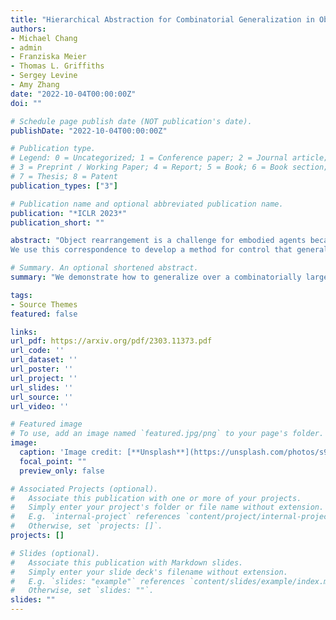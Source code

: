 ```yaml
---
title: "Hierarchical Abstraction for Combinatorial Generalization in Object Rearrangement"
authors:
- Michael Chang
- admin
- Franziska Meier
- Thomas L. Griffiths
- Sergey Levine
- Amy Zhang
date: "2022-10-04T00:00:00Z"
doi: ""

# Schedule page publish date (NOT publication's date).
publishDate: "2022-10-04T00:00:00Z"

# Publication type.
# Legend: 0 = Uncategorized; 1 = Conference paper; 2 = Journal article;
# 3 = Preprint / Working Paper; 4 = Report; 5 = Book; 6 = Book section;
# 7 = Thesis; 8 = Patent
publication_types: ["3"]

# Publication name and optional abbreviated publication name.
publication: "*ICLR 2023*"
publication_short: ""

abstract: "Object rearrangement is a challenge for embodied agents because solving these tasks requires generalizing across a combinatorially large set of underlying entities that take the value of object states. Worse, these entities are often unknown and must be inferred from sensory percepts. We present a hierarchical abstraction approach to uncover these underlying entities and achieve combinatorial generalization from unstructured inputs. By constructing a factorized transition graph over clusters of object representations inferred from pixels, we show how to learn a correspondence between intervening on states of entities in the agent's model and acting on objects in the environment. 
We use this correspondence to develop a method for control that generalizes to different numbers and configurations of objects, which outperforms current offline deep RL methods when evaluated on a set of simulated rearrangement and stacking tasks."

# Summary. An optional shortened abstract.
summary: "We demonstrate how to generalize over a combinatorially large space of rearrangement tasks from only pixel observations by constructing from video demonstrations a factorized transition graph over entity state transitions that we use for control."

tags:
- Source Themes
featured: false

links:
url_pdf: https://arxiv.org/pdf/2303.11373.pdf
url_code: ''
url_dataset: ''
url_poster: ''
url_project: ''
url_slides: ''
url_source: ''
url_video: ''

# Featured image
# To use, add an image named `featured.jpg/png` to your page's folder. 
image:
  caption: 'Image credit: [**Unsplash**](https://unsplash.com/photos/s9CC2SKySJM)'
  focal_point: ""
  preview_only: false

# Associated Projects (optional).
#   Associate this publication with one or more of your projects.
#   Simply enter your project's folder or file name without extension.
#   E.g. `internal-project` references `content/project/internal-project/index.md`.
#   Otherwise, set `projects: []`.
projects: []

# Slides (optional).
#   Associate this publication with Markdown slides.
#   Simply enter your slide deck's filename without extension.
#   E.g. `slides: "example"` references `content/slides/example/index.md`.
#   Otherwise, set `slides: ""`.
slides: ""
---
```


<!-- 
 https://openreview.net/pdf?id=fGG6vHp3W9W
{{% callout note %}}
Create your slides in Markdown - click the *Slides* button to check out the example.
{{% /callout %}}

Supplementary notes can be added here, including [code, math, and images](https://wowchemy.com/docs/writing-markdown-latex/). -->
